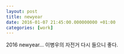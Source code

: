 ```yaml
---
layout: post
title: newyear
date: 2016-01-07 21:45:00.000000000 +01:00
categories: [work]
---
```

2016 newyear...
이병우의 자전거 다시 들으니 좋다.
